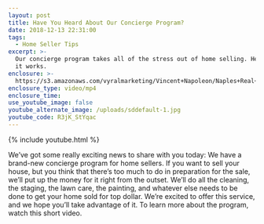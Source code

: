 ```yaml
---
layout: post
title: Have You Heard About Our Concierge Program?
date: 2018-12-13 22:31:00
tags:
  - Home Seller Tips
excerpt: >-
  Our concierge program takes all of the stress out of home selling. Here’s how
  it works.
enclosure: >-
  https://s3.amazonaws.com/vyralmarketing/Vincent+Napoleon/Naples+Real+Estate+Agent+%257C+Have+You+Heard+About+Our+Concierge+Program%253F.mp4
enclosure_type: video/mp4
enclosure_time:
use_youtube_image: false
youtube_alternate_image: /uploads/sddefault-1.jpg
youtube_code: R3jK_StYqac
---
```


{% include youtube.html %}

We’ve got some really exciting news to share with you today: We have a brand-new concierge program for home sellers. If you want to sell your house, but you think that there’s too much to do in preparation for the sale, we’ll put up the money for it right from the outset. We’ll do all the cleaning, the staging, the lawn care, the painting, and whatever else needs to be done to get your home sold for top dollar. We’re excited to offer this service, and we hope you’ll take advantage of it. To learn more about the program, watch this short video.